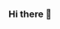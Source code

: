 ### Hi there 👋

<!--
**sresthachattopadhyay/sresthachattopadhyay** is a ✨ _special_ ✨ repository because its `README.md` (this file) appears on your GitHub profile.

Here are some ideas to get you started:

- 🔭 I’m currently working on Node Js
- 🌱 I’m currently learning the backend!
- 👯 I’m looking to collaborate on my Internship Project
- 🤔 I’m looking for help with javascript
- 💬 Ask me about anything.
- 😄 Pronouns: ...
- ⚡ Fun fact: ...
-->
